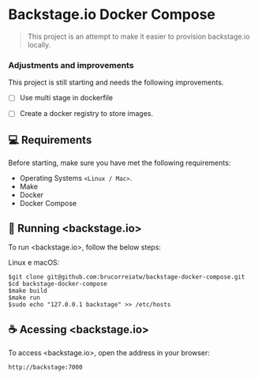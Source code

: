 # Backstage.io Docker Compose

> This project is an attempt to make it easier to provision backstage.io locally.

### Adjustments and improvements

This project is still starting and needs the following improvements.

- [ ] Use multi stage in dockerfile
- [ ] Create a docker registry to store images.


## 💻 Requirements

Before starting, make sure you have met the following requirements:

* Operating Systems `<Linux / Mac>`.
* Make
* Docker
* Docker Compose

## 🚀 Running <backstage.io>

To run <backstage.io>, follow the below steps:

Linux e macOS:
```
$git clone git@github.com:brucorreiatw/backstage-docker-compose.git
$cd backstage-docker-compose
$make build
$make run
$sudo echo "127.0.0.1 backstage" >> /etc/hosts
```

## ☕ Acessing <backstage.io>

To access <backstage.io>, open the address in your browser:

```
http://backstage:7000
```